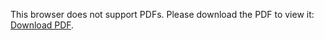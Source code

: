 <object data="fowles-resume.pdf" type="application/pdf" width="100%" height="800px">
        <p>This browser does not support PDFs. Please download the PDF to view it: <a href="nilosek-resume.pdf">Download PDF</a>.</p>
</object>